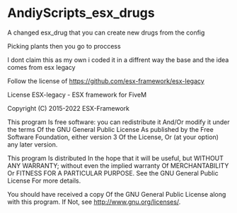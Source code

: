 # AndiyScripts_esx_drugs
A changed esx_drug that you can create new drugs from the config

Picking plants then you go to proccess

I dont claim this as my own i coded it in a diffrent way the base and the idea comes from esx legacy 

Follow the license of https://github.com/esx-framework/esx-legacy

License
ESX-legacy - ESX framework for FiveM

Copyright (C) 2015-2022 ESX-Framework

This program Is free software: you can redistribute it And/Or modify it under the terms Of the GNU General Public License As published by the Free Software Foundation, either version 3 Of the License, Or (at your option) any later version.

This program Is distributed In the hope that it will be useful, but WITHOUT ANY WARRANTY; without even the implied warranty Of MERCHANTABILITY Or FITNESS FOR A PARTICULAR PURPOSE. See the GNU General Public License For more details.

You should have received a copy Of the GNU General Public License along with this program. If Not, see http://www.gnu.org/licenses/.

